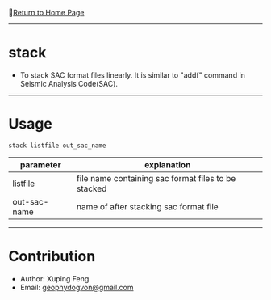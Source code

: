 :hotel:[Return to Home Page](https://github.com/geophydog/geophydog.github.io)

***

# stack  
- To stack SAC format files linearly. It is similar to "addf" command in Seismic Analysis Code(SAC).

***

# Usage
```
stack listfile out_sac_name
```
| parameter | explanation |
|-----------|-------------|
| listfile  | file name containing sac format files to be stacked |
|out-sac-name| name of after stacking sac format file |

***

# Contribution
- Author: Xuping Feng
- Email: geophydogvon@gmail.com

